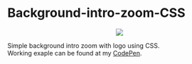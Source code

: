 # Background-intro-zoom-CSS

<p align="center"><img src="https://i.giphy.com/media/Ze8ikCaozNuScQOlAA/source.gif"></p>
Simple background intro zoom with logo using CSS.<br>
Working exaple can be found at my <a href="https://codepen.io/keptup/pen/JqRLow" alt="Background zoom GIF">CodePen</a>.
